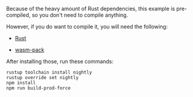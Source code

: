 Because of the heavy amount of Rust dependencies, this example is pre-compiled, so you don't need to compile anything.

However, if you do want to compile it, you will need the following:

- [Rust](https://www.rust-lang.org/tools/install)

- [wasm-pack](https://rustwasm.github.io/wasm-pack/)

After installing those, run these commands:

```
rustup toolchain install nightly
rustup override set nightly
npm install
npm run build-prod-force
```
